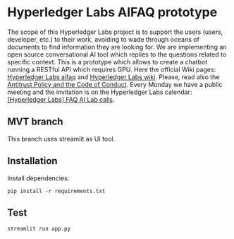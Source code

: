 # Hyperledger Labs AIFAQ prototype

The scope of this Hyperledger Labs project is to support the users (users, developer, etc.) to their work, avoiding to wade through oceans of documents to find information they are looking for. We are implementing an open source conversational AI tool which replies to the questions related to specific context. This is a prototype which allows to create a chatbot running a RESTful API which requires GPU. Here the official Wiki pages: [Hyperledger Labs aifaq](https://labs.hyperledger.org/labs/aifaq.html) and [Hyperledger Labs wiki](https://wiki.hyperledger.org/display/labs/AI+FAQ). Please, read also the [Antitrust Policy and the Code of Conduct](https://wiki.hyperledger.org/pages/viewpage.action?pageId=41587043). Every Monday we have a public meeting and the invitation is on the Hyperledger Labs calendar: [[Hyperledger Labs] FAQ AI Lab calls](https://wiki.hyperledger.org/display/HYP/Calendar+of+Public+Meetings).

## MVT branch

This branch uses streamlit as UI tool.

## Installation

Install dependencies:

```console
pip install -r requirements.txt
```

## Test

```console
streamlit run app.py
```
